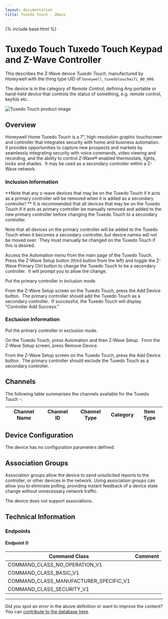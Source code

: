 ```yaml
---
layout: documentation
title: Tuxedo Touch - ZWave
---
```


{% include base.html %}

# Tuxedo Touch Tuxedo Touch Keypad and Z-Wave Controller
This describes the Z-Wave device *Tuxedo Touch*, manufactured by *Honeywell* with the thing type UID of ```honeywell_tuxedotouchwifi_00_000```.

The device is in the category of *Remote Control*, defining Any portable or hand-held device that controls the status of something, e.g. remote control, keyfob etc..

![Tuxedo Touch product image](https://opensmarthouse.org/zwavedatabase/941/image/)


## Overview

Honeywell Home Tuxedo Touch is a 7", high-resolution graphic touchscreen and controller that integrates security with home and business automation. It provides opportunities to capture new prospects and markets by seamlessly integrating security with voice commands, video viewing and recording, and the ability to control Z-Wave® enabled thermostats, lights, locks and shades.  It may be used as a secondary controller within a Z-Wave network.

### Inclusion Information

**Note that any z-wave devices that may be on the Tuxedo Touch if it acts as a primary controller will be removed when it is added as a secondary controller! ** It is recommended that all devices that may be on the Tuxedo Touch if it acts as primary controller be manually removed and added to the new primary controller before changing the Tuxedo Touch to a secondary controller.

Note that all devices on the primary controller will be added to the Tuxedo Touch when it becomes a secondary controller, but device names will not be moved over.  They must manually be changed on the Tuxedo Touch if this is desired.

Access the Automation menu from the main page of the Tuxedo Touch.  Press the Z-Wave Setup button (third button from the left) and toggle the Z-Wave Primary Ctrl button to change the Tuxedo Touch to be a secondary controller.  It will prompt you to allow the change.

Put the primary controller in inclusion mode.

From the Z-Wave Setup screen on the Tuxedo Touch, press the Add Device button.  The primary controller should add the Tuxedo Touch as a secondary controller.  If successful, the Tuxedo Touch will display "Controller Add Success."

### Exclusion Information

Put the primary controller in exclusion mode.

On the Tuxedo Touch, press Automation and then Z-Wave Setup.  From the Z-Wave Setup screen, press Remove Device.

From the Z-Wave Setup screen on the Tuxedo Touch, press the Add Device button.  The primary controller should exclude the Tuxedo Touch as a secondary controller.

## Channels

The following table summarises the channels available for the Tuxedo Touch -:

| Channel Name | Channel ID | Channel Type | Category | Item Type |
|--------------|------------|--------------|----------|-----------|



## Device Configuration

The device has no configuration parameters defined.

## Association Groups

Association groups allow the device to send unsolicited reports to the controller, or other devices in the network. Using association groups can allow you to eliminate polling, providing instant feedback of a device state change without unnecessary network traffic.

The device does not support associations.
## Technical Information

### Endpoints

#### Endpoint 0

| Command Class | Comment |
|---------------|---------|
| COMMAND_CLASS_NO_OPERATION_V1| |
| COMMAND_CLASS_BASIC_V1| |
| COMMAND_CLASS_MANUFACTURER_SPECIFIC_V1| |
| COMMAND_CLASS_SECURITY_V1| |

---

Did you spot an error in the above definition or want to improve the content?
You can [contribute to the database here](https://opensmarthouse.org/zwavedatabase/941).
